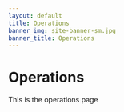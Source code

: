 ```yaml
---
layout: default
title: Operations
banner_img: site-banner-sm.jpg
banner_title: Operations
---
```

# Operations

This is the operations page
